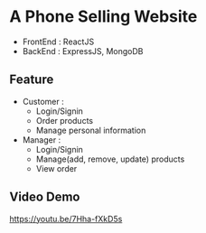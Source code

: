 # A Phone Selling Website
- FrontEnd : ReactJS
- BackEnd :  ExpressJS, MongoDB

## Feature
- Customer : 
  - Login/Signin 
  - Order products
  - Manage personal information 
- Manager :
  - Login/Signin
  - Manage(add, remove, update) products
  - View order 
## Video Demo
https://youtu.be/7Hha-fXkD5s
